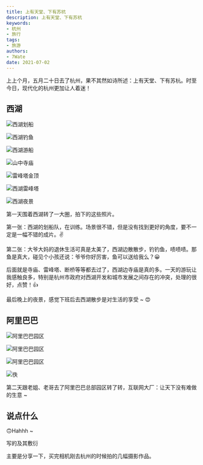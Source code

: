 ```yaml
---
title: 上有天堂、下有苏杭
description: 上有天堂、下有苏杭
keywords:
- 杭州
- 旅行
tags: 
- 旅游
authors:
- 7Wate
date: 2021-07-02
---
```



上上个月，五月二十日去了杭州，果不其然如诗所述：上有天堂、下有苏杭。时至今日，现代化的杭州更加让人着迷！



## 西湖

![西湖划船](https://static.7wate.com/img/2021/07/02/ee1a97b5c41a3.jpg)

![西湖钓鱼](https://static.7wate.com/img/2021/07/02/294f8191132b7.jpg)

![西湖游船](https://static.7wate.com/img/2021/07/02/4af2a1884f093.jpg)

![山中寺庙](https://static.7wate.com/img/2021/07/02/720665e422532.jpg)

![雷峰塔金顶](https://static.7wate.com/img/2021/07/02/b000ae83a6bad.jpg)

![西湖雷峰塔](https://static.7wate.com/img/2021/07/02/bd028a2a6b3fb.jpg)

![西湖夜景](https://static.7wate.com/img/2021/07/02/807f8b07750ad.jpg)

第一天围着西湖转了一大圈，拍下的这些照片。

第一张：西湖的划船队，在训练。场景很不错，但是没有找到更好的角度，要不一定是一幅不错的成片。✌

第二张：大爷大妈的退休生活可真是太美了，西湖边散散步，钓钓鱼，啧啧啧。那鱼是真大，碰见个小孩还说：爷爷你好厉害，鱼可以送给我么？😀

后面就是寺庙、雷峰塔、断桥等等都去过了，西湖边寺庙是真的多。一天的游玩让我感触良多，特别是杭州市政府对西湖开发和城市发展之间存在的冲突，处理的很好，点赞！👍

最后晚上的夜景，感觉下班后去西湖散步是对生活的享受 ~ 😍

## 阿里巴巴

![阿里巴巴园区](https://static.7wate.com/img/2021/07/02/978f0474281e8.jpg)

![阿里巴巴园区](https://static.7wate.com/img/2021/07/02/98d5e924466bc.jpg)

![阿里巴巴园区](https://static.7wate.com/img/2021/07/02/48163af8b7830.jpg)

![佚](https://static.7wate.com/img/2021/07/02/1195f9e41d2ab.jpg)

第二天跟老姐、老哥去了阿里巴巴总部园区转了转，互联网大厂：让天下没有难做的生意  ~

## 说点什么

🙃Hahhh ~

写的及其敷衍 

主要是分享一下，买完相机刚去杭州的时候拍的几幅摄影作品。



